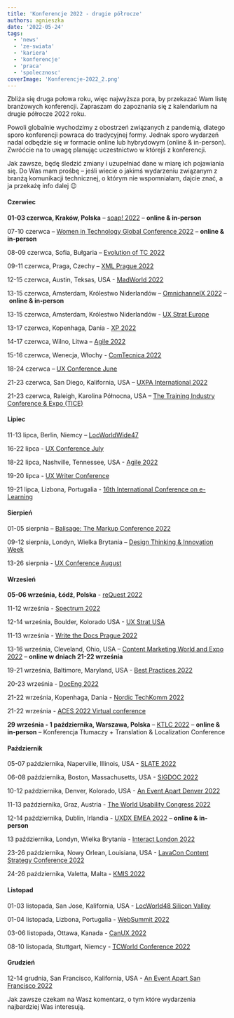 ```yaml
---
title: 'Konferencje 2022 - drugie półrocze'
authors: agnieszka
date: '2022-05-24'
tags:
  - 'news'
  - 'ze-swiata'
  - 'kariera'
  - 'konferencje'
  - 'praca'
  - 'spolecznosc'
coverImage: 'Konferencje-2022_2.png'
---
```


Zbliża się druga połowa roku, więc najwyższa pora, by przekazać Wam listę
branżowych konferencji. Zapraszam do zapoznania się z kalendarium na drugie
półrocze 2022 roku.

<!--truncate-->

Powoli globalnie wychodzimy z obostrzeń związanych z pandemią, dlatego sporo
konferencji powraca do tradycyjnej formy. Jednak sporo wydarzeń nadal odbędzie
się w formacie online lub hybrydowym (online & in-person). Zwróćcie na to uwagę
planując uczestnictwo w którejś z konferencji.

Jak zawsze, będę śledzić zmiany i uzupełniać dane w miarę ich pojawiania się. Do
Was mam prośbę – jeśli wiecie o jakimś wydarzeniu związanym z branżą komunikacji
technicznej, o którym nie wspomniałam, dajcie znać, a ja przekażę info dalej 😉

#### Czerwiec

**01-03 czerwca, Kraków, Polska** – [soap! 2022](http://soapconf.com/)
– **online & in-person**

07-10 czerwca
– [Women in Technology Global Conference 2022](https://www.womentech.net/women-tech-conference) – **online
& in-person**

08-09 czerwca, Sofia, Bułgaria
– [Evolution of TC 2022](https://evolution-of-tc.com/)

09-11 czerwca, Praga, Czechy – [XML Prague 2022](https://www.xmlprague.cz/)

12-15 czerwca, Austin, Teksas, USA -
[MadWorld 2022](https://www.madcapsoftware.com/madworld-conferences/madworld-2022/)

13-15 czerwca, Amsterdam, Królestwo Niderlandów
– [OmnichannelX 2022](https://omnichannelx.digital/) – **online & in-person**

13-15 czerwca, Amsterdam, Królestwo Niderlandów -
[UX Strat Europe](https://uxstrat.com/europe/)

13-17 czerwca, Kopenhaga, Dania -
[XP 2022](https://www.agilealliance.org/xp2022/)

14-17 czerwca, Wilno, Litwa
– [Agile 2022](https://agile-online.org/index.php/conference-2022)

15-16 czerwca, Wenecja, Włochy -
[ComTecnica 2022](https://www.comtecnica.eu/en/)

18-24 czerwca – [UX Conference June](https://www.nngroup.com/training/june/)

21-23 czerwca, San Diego, Kalifornia, USA
– [UXPA International 2022](https://uxpa2022.org/)

21-23 czerwca, Raleigh, Karolina Północna, USA
– [The Training Industry Conference & Expo (TICE)](https://tice.trainingindustry.com/event/fc4ecba7-05dc-424d-a748-661076d67f3e/summary)

#### Lipiec

11-13 lipca, Berlin, Niemcy –
[LocWorldWide47](https://locworld.com/call-for-papers-locworld47-berlin/)

16-22 lipca - [UX Conference July](https://www.nngroup.com/training/july/)

18-22 lipca, Nashville, Tennessee, USA -
[Agile 2022](https://www.agilealliance.org/agile2022/)

19-20 lipca - [UX Writer Conference](https://uxwriterconference.com/)

19-21 lipca, Lizbona, Portugalia -
[16th International Conference on e-Learning](https://www.elearning-conf.org/)

#### Sierpień

01-05 sierpnia –
[Balisage: The Markup Conference 2022](http://www.balisage.net/)

09-12 sierpnia, Londyn, Wielka Brytania –
[Design Thinking & Innovation Week](https://futurelondonacademy.co.uk/en/course/design-thinking-and-innovation)

13-26 sierpnia -
[UX Conference August](https://www.nngroup.com/training/august/)

#### Wrzesień

**05-06 września, Łódź, Polska** - [reQuest 2022](https://2022.request.pl/)

11-12 września - [Spectrum 2022](https://stc-rochester.org/spectrum/)

12-14 września, Boulder, Kolorado USA - [UX Strat USA](https://uxstrat.com/usa/)

11-13 września -
[Write the Docs Prague 2022](https://www.writethedocs.org/conf/prague/2022/)

13-16 września, Cleveland, Ohio, USA –
[Content Marketing World and Expo 2022](https://www.contentmarketingworld.com/) – **online
w dniach 21-22 września**

19-21 września, Baltimore, Maryland, USA -
[Best Practices 2022](https://bp.infomanagementcenter.com/)

20-23 września - [DocEng 2022](https://doceng.org/doceng2022)

21-22 września, Kopenhaga, Dania -
[Nordic TechKomm 2022](https://www.nordic-techkomm.com/)

21-22 września -
[ACES 2022 Virtual conference](https://aceseditors.org/conference)

**29 września - 1 października, Warszawa, Polska**
– [KTLC 2022](https://www.konferencjatlumaczy.pl/) – **online & in-person** –
Konferencja Tłumaczy + Translation & Localization Conference

#### Październik

05-07 października, Naperville, Illinois, USA -
[SLATE 2022](https://www.slategroup.org/conference)

06-08 października, Boston, Massachusetts, USA -
[SIGDOC 2022](https://sigdoc.acm.org/)

10-12 października, Denver, Kolorado, USA -
[An Event Apart Denver 2022](https://aneventapart.com/event/denver-2022)

11-13 października, Graz, Austria -
[The World Usability Congress 2022](https://worldusabilitycongress.com/)

12-14 października, Dublin, Irlandia -
[UXDX EMEA 2022](https://uxdx.com/emea/2022/?gclid=Cj0KCQjwhLKUBhDiARIsAMaTLnGZCpl3KJEdhYNYE5VJXTgW1ZEFvlCYmhkkSUxEH9XqtgA1jeAfy5caAp52EALw_wcB)
– **online & in-person**

13 października, Londyn, Wielka Brytania -
[Interact London 2022](https://www.interactconf.com/)

23-26 października, Nowy Orlean, Louisiana, USA -
[LavaCon Content Strategy Conference 2022](https://lavacon.org/)

24-26 października, Valetta, Malta - [KMIS 2022](https://kmis.scitevents.org/)

#### Listopad

01-03 listopada, San Jose, Kalifornia, USA -
[LocWorld48 Silicon Valley](https://locworld.com/call-for-papers-locworld48-silicon-valley/)

01-04 listopada, Lizbona, Portugalia - [WebSummit 2022](https://websummit.com/)

03-06 listopada, Ottawa, Kanada - [CanUX 2022](https://canux.io/)

08-10 listopada, Stuttgart, Niemcy -
[TCWorld Conference 2022](https://tcworldconference.tekom.de/)

#### Grudzień

12-14 grudnia, San Francisco, Kalifornia, USA -
[An Event Apart San Francisco 2022](https://aneventapart.com/event/san-francisco-2022)

Jak zawsze czekam na Wasz komentarz, o tym które wydarzenia najbardziej Was
interesują.

